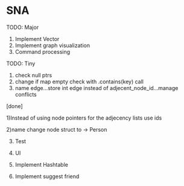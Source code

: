 # SNA
 
TODO: Major

1) Implement Vector
2) Implement graph visualization
3) Command processing

TODO: Tiny

1) check null ptrs
2) change if map empty check with .contains(key) call
3) name edge...store int edge instead of adjecent_node_id...manage conflicts

[done] 

1)Instead of using node pointers for the adjecency lists use ids

2)name change node struct to -> Person 

3) Test

4) UI

5) Implement Hashtable

6) Implement suggest friend  

